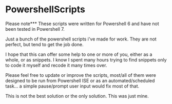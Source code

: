 # PowershellScripts
Please note*** These scripts were written for Powershell 6 and have not been tested in Powershell 7.

Just a bunch of the powershell scripts i've made for work. They are not perfect, but tend to get the job done.

I hope that this can offer some help to one or more of you, either as a whole, or as snippets. I know I spent many hours trying to find snippets only to code it myself and recode it many times over.

Please feel free to update or improve the scripts, most/all of them were designed to be run from Powershell ISE or as an automated/scheduled task... a simple pause/prompt user input would fix most of that. 

This is not the best solution or the only solution. This was just mine.
